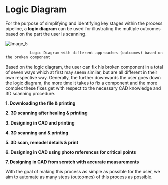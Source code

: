 # Logic Diagram

For the purpose of simplifying and identifying key stages within the process pipeline, a **logic diagram** can be used for illustrating the multiple outcomes based on the part the user is scanning.

![Image_5](https://github.com/user-attachments/assets/72062547-dde7-4f30-a5ba-1483ffd4ee2b)

               Logic Diagram with different approaches (outcomes) based on the broken component 

Based on the logic diagram, the user can fix his broken component in a total of seven ways which at first may seem similar, but are all different in their own respective way. Generally, the further downwards the user goes down the logic diagram, the more time it takes to fix a component and the more complex these fixes get with respect to the necessary CAD knowledge and 3D scanning procedure.

**1. Downloading the file & printing** 

**2. 3D scanning after healing & printing**

**3. Designing in CAD and printing** 

**4. 3D scanning and & printing**

**5.	3D scan, remodel details & print** 

**6.	Designing in CAD using photo references for critical points** 

**7.	Designing in CAD from scratch with accurate measurements** 

With the goal of making this process as simple as possible for the user, we aim to automate as many steps (outcomes) of this process as possible.
